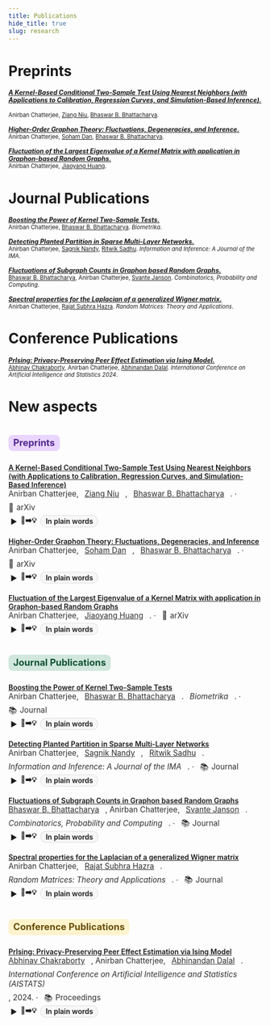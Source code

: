 ```yaml
---
title: Publications
hide_title: true
slug: research
---
```


<link rel="stylesheet" href="https://cdn.jsdelivr.net/gh/jpswalsh/academicons@1/css/academicons.min.css">

# Preprints

<span style="font-size: 0.9em; font-weight: bold;">*[_A Kernel-Based Conditional Two-Sample Test Using Nearest Neighbors (with Applications to Calibration, Regression Curves, and Simulation-Based Inference)._](https://arxiv.org/abs/2407.16550)* [<i class="ai ai-arxiv ai"></i>](https://arxiv.org/abs/2407.16550) &nbsp; [<i class="fab fa-github"></i>](https://github.com/anirbanc96/ECMMD-CondTwoSamp)</span>  
<span style="font-size: 0.8em;">Anirban Chatterjee, [Ziang Niu](https://ziangniu6.github.io/), [Bhaswar B. Bhattacharya](http://www-stat.wharton.upenn.edu/~bhaswar/index.html).</span>

<span style="font-size: 0.9em; font-weight: bold;">*[_Higher-Order Graphon Theory: Fluctuations, Degeneracies, and Inference._](https://arxiv.org/abs/2404.13822)* [<i class="ai ai-arxiv ai"></i>](https://arxiv.org/abs/2404.13822)</span>     
<span style="font-size: 0.8em;">Anirban Chatterjee, [Soham Dan](https://sdan2.github.io/), [Bhaswar B. Bhattacharya](http://www-stat.wharton.upenn.edu/~bhaswar/index.html).</span>


<span style="font-size: 0.9em; font-weight: bold;">*[_Fluctuation of the Largest Eigenvalue of a Kernel Matrix with application in Graphon-based Random Graphs._](https://arxiv.org/abs/2401.01866)* [<i class="ai ai-arxiv ai"></i>](https://arxiv.org/abs/2401.01866)</span>     
<span style="font-size: 0.8em;">Anirban Chatterjee, [Jiaoyang Huang](https://jiaoyang.github.io/).</span>

# Journal Publications

<span style="font-size: 0.9em; font-weight: bold;">*[_Boosting the Power of Kernel Two-Sample Tests._](https://doi.org/10.1093/biomet/asae048)* [<i class="fa-solid fa-book"></i>](https://doi.org/10.1093/biomet/asae048) &nbsp; [<i class="ai ai-arxiv ai"></i>](https://arxiv.org/abs/2302.10687) &nbsp; [<i class="fab fa-github"></i>](https://github.com/anirbanc96/MMMD-boost-kernel-two-sample)</span>     
<span style="font-size: 0.8em;">Anirban Chatterjee, [Bhaswar B. Bhattacharya](http://www-stat.wharton.upenn.edu/~bhaswar/index.html). *Biometrika*.</span>

<span style="font-size: 0.9em; font-weight: bold;">*[_Detecting Planted Partition in Sparse Multi-Layer Networks._](https://academic.oup.com/imaiai/article/13/3/iaae019/7726402)* [<i class="fa-solid fa-book"></i>](https://academic.oup.com/imaiai/article/13/3/iaae019/7726402) &nbsp; [<i class="ai ai-arxiv ai"></i>](https://arxiv.org/abs/2209.07554) &nbsp; [<i class="fab fa-github"></i>](https://github.com/anirbanc96/Sparse-MCSBM)</span>     
<span style="font-size: 0.8em;">Anirban Chatterjee, [Sagnik Nandy](https://sagnik-nandy.github.io/), [Ritwik Sadhu](https://scholar.google.co.in/citations?user=6TI7KmgAAAAJ&hl=en). *Information and Inference: A Journal of the IMA*.</span>

<span style="font-size: 0.9em; font-weight: bold;">*[_Fluctuations of Subgraph Counts in Graphon based Random Graphs._](https://doi.org/10.1017/S0963548322000335)* [<i class="fa-solid fa-book"></i>](https://doi.org/10.1017/S0963548322000335) &nbsp; [<i class="ai ai-arxiv ai"></i>](https://arxiv.org/abs/2104.07259)</span>     
<span style="font-size: 0.8em;">[Bhaswar B. Bhattacharya](http://www-stat.wharton.upenn.edu/~bhaswar/index.html), Anirban Chatterjee, [Svante Janson](https://www.katalog.uu.se/profile/?id=XX2949). *Combinatorics, Probability and Computing*.</span>

<span style="font-size: 0.9em; font-weight: bold;">*[_Spectral properties for the Laplacian of a generalized Wigner matrix._](https://doi.org/10.1142/S2010326322500265)* [<i class="fa-solid fa-book"></i>](https://doi.org/10.1142/S2010326322500265) &nbsp; [<i class="ai ai-arxiv ai"></i>](https://arxiv.org/abs/2011.07912)</span>     
<span style="font-size: 0.8em;">Anirban Chatterjee, [Rajat Subhra Hazra](https://sites.google.com/site/rshazra/). *Random Matrices: Theory and Applications*.</span>

# Conference Publications
 
<span style="font-size: 0.9em; font-weight: bold;">*[_PrIsing: Privacy-Preserving Peer Effect Estimation via Ising Model._](https://proceedings.mlr.press/v238/chakraborty24a.html)* [<i class="fa-solid fa-book"></i>](https://proceedings.mlr.press/v238/chakraborty24a.html) &nbsp; [<i class="ai ai-arxiv ai"></i>](https://arxiv.org/abs/2401.16596) &nbsp; [<i class="fab fa-github"></i>](https://github.com/anirbanc96/PrIsing)</span>     
<span style="font-size: 0.8em;">[Abhinav Chakraborty](https://abhinavc3.github.io/), Anirban Chatterjee, [Abhinandan Dalal](https://statistics.wharton.upenn.edu/profile/abdalal/). *International Conference on Artificial Intelligence and Statistics 2024*.</span>
 
<!-- Add a style tag with CSS to control the layout -->
<style>
  .content-container {
    display: flex;
    align-items: flex-start;
  }
  .text-container {
    flex-grow: 1;
  }

  .side-image {
    margin-top: 5px;
    margin-left: 30px; /* Adjust the space between the image and the text */
    max-width: 40%; /* Adjust the width of the image */
    border-radius: 2%; /* Make the image circular */
    overflow: hidden; /* Hide anything outside of the circle */
  }

  /* Responsive design for smaller screens */
  @media (max-width: 768px) {
    .side-image {
      max-width: 100%;
      margin-left: 0;
      margin-bottom: 20px;
    }

    .content-container {
      flex-direction: column;
    }
  }
</style>

# New aspects #

<!-- ===== ONE-TIME helpers (colors, icons, small abstract) ===== -->
<style>
  /* Colored subheads (not structural headings) */
  .color-subhead{
    display:inline-block; font-weight:700; font-size:1.15rem;
    padding:.25rem .6rem; border-radius:.55rem; margin:1.25rem 0 .6rem; line-height:1.3;
    color:#0b3d91; background:#e8f0fe; /* default */
  }
  .color-subhead[data-color="green"]  { color:#0f5132; background:#d1e7dd; }
  .color-subhead[data-color="amber"]  { color:#664d03; background:#fff3cd; }
  .color-subhead[data-color="purple"] { color:#51258f; background:#e9d5ff; }

  /* Publication block */
  .pub{ margin:.9rem 0 1.2rem; }
  .pub .title{ font-weight:600; }
  .pub .meta{ font-size:.95rem; opacity:.9; display:flex; flex-wrap:wrap; gap:.5rem .75rem; align-items:center; }

  /* Icon links */
  .icon-link{ text-decoration:none; display:inline-flex; align-items:center; gap:.35rem; }
  .icon{ font-style:normal; font-size:1rem; line-height:1; }

  /* Abstract toggle: smaller body text */
  details.simple{ margin:.35rem 0 0 .25rem; }
  details.simple > summary{
    cursor:pointer; list-style:none; display:inline-flex; align-items:center; gap:.45rem; font-weight:600;
  }
  details.simple > summary::before{
    content:"▶"; display:inline-block; transform:translateY(1px); transition:transform .15s;
  }
  details.simple[open] > summary::before{ transform:rotate(90deg); }
  details.simple .body{
    font-size:.85rem; line-height:1.35; color:#444;
    margin:.4rem 0 .2rem 1.45rem; max-width:68ch;
  }

  .chip{
    border:1px solid rgba(0,0,0,.1); border-radius:999px; padding:.15rem .6rem; font-weight:600; background:#f7f7f7;
  }
  @media (prefers-color-scheme: dark){
    .chip{ background:#1f1f1f; border-color:#333; }
    .color-subhead{ filter:saturate(1.08) brightness(1.08); }
  }
</style>

<!-- ===== CONTENT STARTS ===== -->

<div class="color-subhead" data-color="purple">Preprints</div>

<div class="pub">
  <div class="title">
    <a href="https://arxiv.org/abs/2407.16550">A Kernel-Based Conditional Two-Sample Test Using Nearest Neighbors (with Applications to Calibration, Regression Curves, and Simulation-Based Inference)</a>
  </div>
  <div class="meta">
    Anirban Chatterjee, <a href="https://ziangniu6.github.io/">Ziang Niu</a>, <a href="https://www-stat.wharton.upenn.edu/~bhaswar/">Bhaswar B. Bhattacharya</a>.
    · <a class="icon-link" href="https://arxiv.org/abs/2407.16550"><span class="icon">📄</span>arXiv</a>
  </div>
  <details class="simple">
    <summary>🤔➡️💡 <span class="chip">In plain words</span></summary>
    <div class="body">
      Add a short, 2–4 sentence, friendly summary of what this paper does and why it matters.
    </div>
  </details>
</div>

<div class="pub">
  <div class="title">
    <a href="https://arxiv.org/abs/2404.13822">Higher-Order Graphon Theory: Fluctuations, Degeneracies, and Inference</a>
  </div>
  <div class="meta">
    Anirban Chatterjee, <a href="https://sdan2.github.io/">Soham Dan</a>, <a href="https://www-stat.wharton.upenn.edu/~bhaswar/">Bhaswar B. Bhattacharya</a>.
    · <a class="icon-link" href="https://arxiv.org/abs/2404.13822"><span class="icon">📄</span>arXiv</a>
  </div>
  <details class="simple">
    <summary>🤔➡️💡 <span class="chip">In plain words</span></summary>
    <div class="body">Add your plain-language summary here…</div>
  </details>
</div>

<div class="pub">
  <div class="title">
    <a href="https://arxiv.org/abs/2401.01866">Fluctuation of the Largest Eigenvalue of a Kernel Matrix with application in Graphon-based Random Graphs</a>
  </div>
  <div class="meta">
    Anirban Chatterjee, <a href="https://jiaoyang.github.io/">Jiaoyang Huang</a>.
    · <a class="icon-link" href="https://arxiv.org/abs/2401.01866"><span class="icon">📄</span>arXiv</a>
  </div>
  <details class="simple">
    <summary>🤔➡️💡 <span class="chip">In plain words</span></summary>
    <div class="body">Add your plain-language summary here…</div>
  </details>
</div>

<div class="color-subhead" data-color="green">Journal Publications</div>

<div class="pub">
  <div class="title">
    <a href="https://doi.org/10.1093/biomet/asae048">Boosting the Power of Kernel Two-Sample Tests</a>
  </div>
  <div class="meta">
    Anirban Chatterjee, <a href="https://www-stat.wharton.upenn.edu/~bhaswar/">Bhaswar B. Bhattacharya</a>. <em>Biometrika</em>.
    · <a class="icon-link" href="https://doi.org/10.1093/biomet/asae048"><span class="icon">📚</span>Journal</a>
  </div>
  <details class="simple">
    <summary>🤔➡️💡 <span class="chip">In plain words</span></summary>
    <div class="body">Add a short, accessible takeaway…</div>
  </details>
</div>

<div class="pub">
  <div class="title">
    <a href="https://academic.oup.com/imaiai/article-abstract/13/3/iaae019/7726402">Detecting Planted Partition in Sparse Multi-Layer Networks</a>
  </div>
  <div class="meta">
    Anirban Chatterjee, <a href="https://sagnik-nandy.github.io/">Sagnik Nandy</a>, <a href="https://scholar.google.co.in/citations?user=2ZWV4VMAAAAJ&hl=en">Ritwik Sadhu</a>. <em>Information and Inference: A Journal of the IMA</em>.
    · <a class="icon-link" href="https://academic.oup.com/imaiai/article-abstract/13/3/iaae019/7726402"><span class="icon">📚</span>Journal</a>
  </div>
  <details class="simple">
    <summary>🤔➡️💡 <span class="chip">In plain words</span></summary>
    <div class="body">Add a short, accessible takeaway…</div>
  </details>
</div>

<div class="pub">
  <div class="title">
    <a href="https://doi.org/10.1017/S0963548322000335">Fluctuations of Subgraph Counts in Graphon based Random Graphs</a>
  </div>
  <div class="meta">
    <a href="https://www-stat.wharton.upenn.edu/~bhaswar/">Bhaswar B. Bhattacharya</a>, Anirban Chatterjee, <a href="https://www.katalog.uu.se/profile/?id=N94-1742">Svante Janson</a>. <em>Combinatorics, Probability and Computing</em>.
    · <a class="icon-link" href="https://doi.org/10.1017/S0963548322000335"><span class="icon">📚</span>Journal</a>
  </div>
  <details class="simple">
    <summary>🤔➡️💡 <span class="chip">In plain words</span></summary>
    <div class="body">Add a short, accessible takeaway…</div>
  </details>
</div>

<div class="pub">
  <div class="title">
    <a href="https://doi.org/10.1142/S2010326320500372">Spectral properties for the Laplacian of a generalized Wigner matrix</a>
  </div>
  <div class="meta">
    Anirban Chatterjee, <a href="https://sites.google.com/site/rajatsubrahazra/">Rajat Subhra Hazra</a>. <em>Random Matrices: Theory and Applications</em>.
    · <a class="icon-link" href="https://doi.org/10.1142/S2010326320500372"><span class="icon">📚</span>Journal</a>
  </div>
  <details class="simple">
    <summary>🤔➡️💡 <span class="chip">In plain words</span></summary>
    <div class="body">Add a short, accessible takeaway…</div>
  </details>
</div>

<div class="color-subhead" data-color="amber">Conference Publications</div>

<div class="pub">
  <div class="title">
    <a href="https://proceedings.mlr.press/v238/chakraborty24a.html">PrIsing: Privacy-Preserving Peer Effect Estimation via Ising Model</a>
  </div>
  <div class="meta">
    <a href="https://abhinavc3.github.io/">Abhinav Chakraborty</a>, Anirban Chatterjee, <a href="https://statistics.wharton.upenn.edu/profile/abdalal/">Abhinandan Dalal</a>. <em>International Conference on Artificial Intelligence and Statistics (AISTATS)</em>, 2024.
    · <a class="icon-link" href="https://proceedings.mlr.press/v238/chakraborty24a.html"><span class="icon">📚</span>Proceedings</a>
    <!-- Add a GitHub link if you want; e.g.:  · <a class="icon-link" href="https://github.com/USER/REPO"><span class="icon">💻</span>GitHub</a> -->
  </div>
  <details class="simple">
    <summary>🤔➡️💡 <span class="chip">In plain words</span></summary>
    <div class="body">Add a short, accessible takeaway…</div>
  </details>
</div>

<br/>

<!-- Optional: horizontal rule or spacer -->
<br/>
